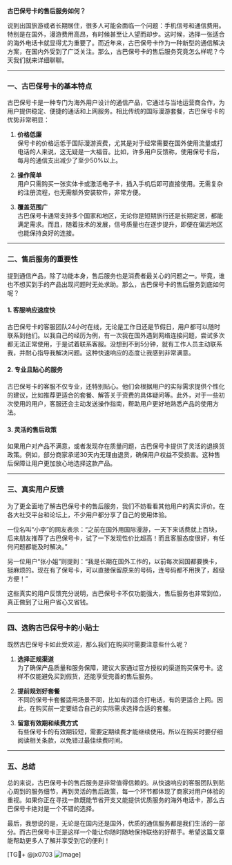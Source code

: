 **古巴保号卡的售后服务如何？**

说到出国旅游或者长期居住，很多人可能会面临一个问题：手机信号和通信费用。特别是在国外，漫游费用高昂，有时候甚至让人望而却步。这时候，选择一张适合的海外电话卡就显得尤为重要了。而近年来，古巴保号卡作为一种新型的通信解决方案，在国内外受到了广泛关注。那么，古巴保号卡的售后服务究竟怎么样呢？今天我们就来详细聊聊。

---

### 一、古巴保号卡的基本特点

古巴保号卡是一种专门为海外用户设计的通信产品，它通过与当地运营商合作，为用户提供稳定、便捷的通话和上网服务。相比传统的国际漫游套餐，古巴保号卡的优势非常明显：

1. **价格低廉**  
   保号卡的价格远低于国际漫游资费，尤其是对于经常需要在国外使用流量或打电话的人来说，这无疑是一大福音。比如，许多用户反馈称，使用保号卡后，每月的通信支出减少了至少50%以上。

2. **操作简单**  
   用户只需购买一张实体卡或激活电子卡，插入手机后即可直接使用。无需复杂的注册流程，也无需额外安装软件，非常方便。

3. **覆盖范围广**  
   古巴保号卡通常支持多个国家和地区，无论你是短期旅行还是长期定居，都能满足需求。而且，随着技术的发展，信号质量也在逐步提升，即便在偏远地区也能保持良好的连接。

---

### 二、售后服务的重要性

提到通信产品，除了功能本身，售后服务也是消费者最关心的问题之一。毕竟，谁也不想买到手的产品出现问题时无处求助。那么，古巴保号卡的售后服务到底如何呢？

#### 1. 客服响应速度快
古巴保号卡的客服团队24小时在线，无论是工作日还是节假日，用户都可以随时联系到他们。以我自己的经历为例，有一次我在国外遇到网络连接问题，尝试多次都无法正常使用，于是试着联系客服。没想到不到5分钟，就有工作人员主动联系我，并耐心指导我解决问题。这种快速响应的态度让我感到非常满意。

#### 2. 专业且贴心的服务
古巴保号卡的客服不仅专业，还特别贴心。他们会根据用户的实际需求提供个性化的建议，比如推荐更适合的套餐、解答关于资费的具体疑问等。此外，对于一些初次使用的用户，客服还会主动发送操作指南，帮助用户更好地熟悉产品的使用方法。

#### 3. 灵活的售后政策
如果用户对产品不满意，或者发现存在质量问题，古巴保号卡提供了灵活的退换货政策。例如，部分商家承诺30天内无理由退货，确保用户权益不受损害。这种售后保障让用户更加放心地选择这款产品。

---

### 三、真实用户反馈

为了更全面地了解古巴保号卡的售后服务，我们不妨看看其他用户的真实评价。在各大社交平台和论坛上，不少用户都分享了自己的使用体验。

一位名叫“小李”的网友表示：“之前在国外用国际漫游，一天下来话费就上百块，后来朋友推荐了古巴保号卡，试了一下发现性价比超高！而且客服态度很好，有任何问题都能及时解决。”

另一位用户“张小姐”则提到：“我是长期在国外工作的，以前每次回国都要换卡，挺麻烦的。现在有了保号卡，可以直接保留原来的号码，连号码都不用换了，超级方便！”

这些真实的用户反馈充分说明，古巴保号卡不仅功能强大，售后服务也非常到位，真正做到了让用户省心又省钱。

---

### 四、选购古巴保号卡的小贴士

既然古巴保号卡如此受欢迎，那么我们在购买时需要注意些什么呢？

1. **选择正规渠道**  
   为了确保产品质量和服务保障，建议大家通过官方授权的渠道购买保号卡。这样不仅能避免买到假货，还能享受完善的售后服务。

2. **提前规划好套餐**  
   不同的保号卡套餐适用场景不同，比如有的适合打电话，有的更适合上网。因此，在购买前一定要结合自己的实际需求选择合适的套餐。

3. **留意有效期和续费方式**  
   有些保号卡的有效期较短，需要定期续费才能继续使用。所以在购买时要仔细阅读相关条款，以免错过最佳续费时间。

---

### 五、总结

总的来说，古巴保号卡的售后服务是非常值得信赖的。从快速响应的客服团队到贴心周到的服务细节，再到灵活的售后政策，每一个环节都体现了商家对用户体验的重视。如果你正在寻找一款既能节省开支又能提供优质服务的海外电话卡，那么古巴保号卡绝对是一个不错的选择。

最后，我想说的是，无论是在国内还是国外，优质的通信服务都是我们生活的一部分。而古巴保号卡正是这样一个能让你随时随地保持联络的好帮手。希望这篇文章能帮助更多人了解并享受到它的便利！

[TG💪+ @jx0703 ![Image](https://github.com/user-attachments/assets/dbca1d08-cadb-493c-b0ec-ad6f7a83f270)]